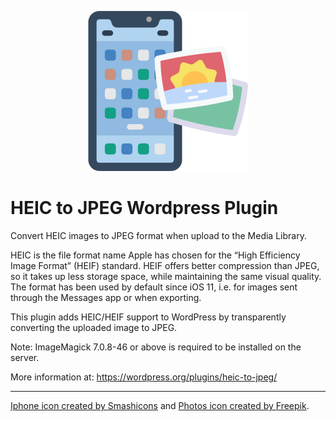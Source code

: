 <p align="center">
    <img width="256" src="assets/logo.png">
</p>


# HEIC to JPEG Wordpress Plugin

Convert HEIC images to JPEG format when upload to the Media Library.

HEIC is the file format name Apple has chosen for the “High Efficiency Image Format” (HEIF) standard. HEIF offers better compression than JPEG, so it takes up less storage space, while maintaining the same visual quality. The format has been used by default since iOS 11, i.e. for images sent through the Messages app or when exporting.

This plugin adds HEIC/HEIF support to WordPress by transparently converting the uploaded image to JPEG.

Note: ImageMagick 7.0.8-46 or above is required to be installed on the server.

More information at: https://wordpress.org/plugins/heic-to-jpeg/

---

[Iphone icon created by Smashicons](https://www.flaticon.com/free-icons/iphone) and
[Photos icon created by Freepik](https://www.flaticon.com/free-icons/photo).
